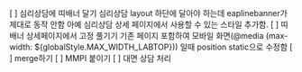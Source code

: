 [ ] 심리상담에 띠배너 달기
	심리상담 layout 하단에 달아야 하는데 eaplinebanner가 제대로 동작 안함
	아예 심리상담 상세 페이지에서 사용할 수 있는 스타일 추가함.
[ ] 띠배너 상세페이지에서 고정 풀기기
	기존 페이지 포함하여 모바일 화면(@media (max-width: ${globalStyle.MAX_WIDTH_LABTOP})) 일때 position static으로 수정함
[ ] merge하기
[ ] MMPI 붙이기
[ ] 대면 상담 처리